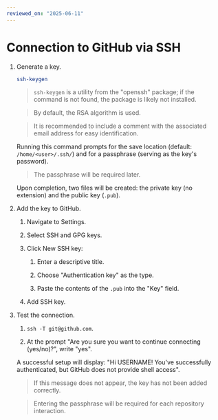 ```yaml
---
reviewed_on: "2025-06-11"
---
```


# Connection to GitHub via SSH

1. Generate a key.

	```bash
	ssh-keygen
	```

	> `ssh-keygen` is a utility from the "openssh" package; if the command is not found, the package is likely not installed.

	> By default, the RSA algorithm is used.

	> It is recommended to include a comment with the associated email address for easy identification.

	Running this command prompts for the save location (default: `/home/<user>/.ssh/`) and for a passphrase (serving as the key's password).

	> The passphrase will be required later.

	Upon completion, two files will be created: the private key (no extension) and the public key (`.pub`).

2. Add the key to GitHub.

	1. Navigate to Settings.

	2. Select SSH and GPG keys.

	3. Click New SSH key:

		1. Enter a descriptive title.

		2. Choose "Authentication key" as the type.

		3. Paste the contents of the `.pub` into the "Key" field.

	4. Add SSH key.

3. Test the connection.

	1. `ssh -T git@github.com`.

	2. At the prompt "Are you sure you want to continue connecting (yes/no)?", write "yes".

	A successful setup will display: "Hi USERNAME! You've successfully authenticated, but GitHub does not provide shell access".

	> If this message does not appear, the key has not been added correctly.

	> Entering the passphrase will be required for each repository interaction.
